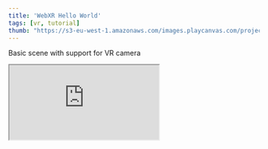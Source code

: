 ```yaml
---
title: 'WebXR Hello World'
tags: [vr, tutorial]
thumb: "https://s3-eu-west-1.amazonaws.com/images.playcanvas.com/projects/12/433339/4FCAA6-image-75.jpg"
---
```


Basic scene with support for VR camera

<div className="iframe-container">
    <iframe src="https://playcanv.as/p/z7myUkHP/" title="WebXR Hello World" allow="camera; microphone; xr-spatial-tracking; fullscreen" allowfullscreen></iframe>
</div>
